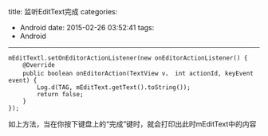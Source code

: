 title: 监听EditText完成
categories:
  - Android
date: 2015-02-26 03:52:41
tags:
  - Android
---

```
mEditTextl.setOnEditorActionListener(new onEditorActionListener() {
    @Override
    public boolean onEditorAction(TextView v， int actionId, keyEvent event) {
        Log.d(TAG, mEditText.getText().toString());
        return false;
    }
});
```
如上方法，当在你按下键盘上的“完成”键时，就会打印出此时mEditText中的内容